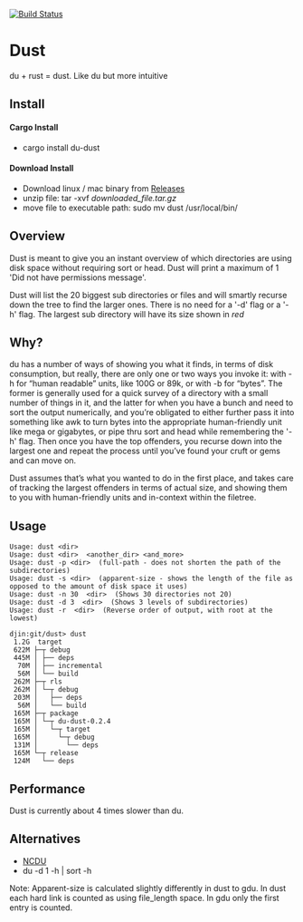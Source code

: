 
[![Build Status](https://travis-ci.org/bootandy/dust.svg?branch=master)](https://travis-ci.org/bootandy/dust)

# Dust

du + rust = dust. Like du but more intuitive

## Install

#### Cargo Install

* cargo install du-dust

#### Download Install

* Download linux / mac binary from [Releases](https://github.com/bootandy/dust/releases)
* unzip file: tar -xvf _downloaded_file.tar.gz_
* move file to executable path: sudo mv dust /usr/local/bin/

## Overview

Dust is meant to give you an instant overview of which directories are using disk space without requiring sort or head. Dust will print a maximum of 1 'Did not have permissions message'.

Dust will list the 20 biggest sub directories or files and will smartly recurse down the tree to find the larger ones. There is no need for a '-d' flag or a '-h' flag. The largest sub directory will have its size shown in *red*

## Why?

du has a number of ways of showing you what it finds, in terms of disk consumption, but really, there are only one or two ways you invoke it: with -h for “human readable” units, like 100G or 89k, or with -b for “bytes”. The former is generally used for a quick survey of a directory with a small number of things in it, and the latter for when you have a bunch and need to sort the output numerically, and you’re obligated to either further pass it into something like awk to turn bytes into the appropriate human-friendly unit like mega or gigabytes, or pipe thru sort and head while remembering the '-h' flag. Then once you have the top offenders, you recurse down into the largest one and repeat the process until you’ve found your cruft or gems and can move on.

Dust assumes that’s what you wanted to do in the first place, and takes care of tracking the largest offenders in terms of actual size, and showing them to you with human-friendly units and in-context within the filetree.

## Usage

```
Usage: dust <dir>
Usage: dust <dir>  <another_dir> <and_more>
Usage: dust -p <dir>  (full-path - does not shorten the path of the subdirectories)
Usage: dust -s <dir>  (apparent-size - shows the length of the file as opposed to the amount of disk space it uses)
Usage: dust -n 30  <dir>  (Shows 30 directories not 20)
Usage: dust -d 3  <dir>  (Shows 3 levels of subdirectories)
Usage: dust -r  <dir>  (Reverse order of output, with root at the lowest)
```

```
djin:git/dust> dust
 1.2G  target
 622M ├─┬ debug
 445M │ ├── deps
  70M │ ├── incremental
  56M │ └── build
 262M ├─┬ rls
 262M │ └─┬ debug
 203M │   ├── deps
  56M │   └── build
 165M ├─┬ package
 165M │ └─┬ du-dust-0.2.4
 165M │   └─┬ target
 165M │     └─┬ debug
 131M │       └── deps
 165M └─┬ release
 124M   └── deps
```

## Performance

Dust is currently about 4 times slower than du.

## Alternatives

* [NCDU](https://dev.yorhel.nl/ncdu)
* du -d 1 -h | sort -h

Note: Apparent-size is calculated slightly differently in dust to gdu. In dust each hard link is counted as using file_length space. In gdu only the first entry is counted.
